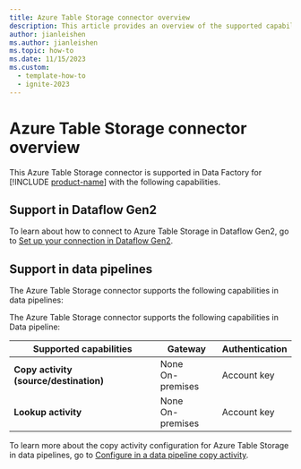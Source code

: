```yaml
---
title: Azure Table Storage connector overview
description: This article provides an overview of the supported capabilities of the Azure Table Storage connector.
author: jianleishen
ms.author: jianleishen
ms.topic: how-to
ms.date: 11/15/2023
ms.custom:
  - template-how-to
  - ignite-2023
---
```


# Azure Table Storage connector overview

This Azure Table Storage connector is supported in Data Factory for [!INCLUDE [product-name](../includes/product-name.md)] with the following capabilities.

## Support in Dataflow Gen2

To learn about how to connect to Azure Table Storage in Dataflow Gen2, go to [Set up your connection in Dataflow Gen2](connector-azure-table-storage.md#set-up-your-connection-in-dataflow-gen2).

## Support in data pipelines

The Azure Table Storage connector supports the following capabilities in data pipelines:

The Azure Table Storage connector supports the following capabilities in Data pipeline:

| Supported capabilities | Gateway | Authentication |
| --- | --- | ---|
| **Copy activity (source/destination)** | None <br> On-premises | Account key |
| **Lookup activity** | None <br> On-premises | Account key |

To learn more about the copy activity configuration for Azure Table Storage in data pipelines, go to [Configure in a data pipeline copy activity](connector-azure-table-storage-copy-activity.md).
